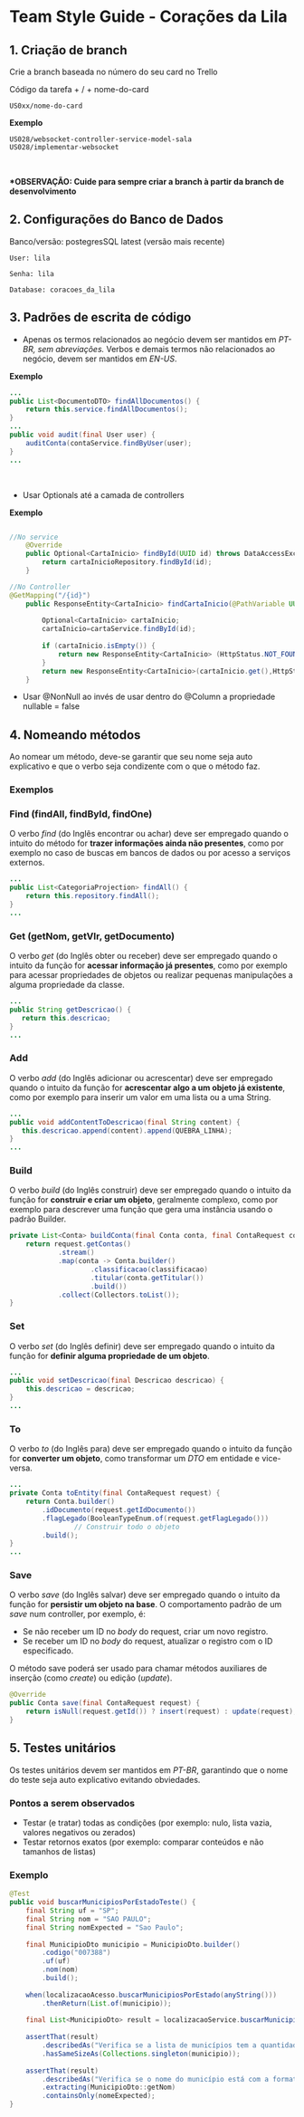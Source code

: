 # Team Style Guide - Corações da Lila

## 1. Criação de branch
Crie a branch baseada no número do seu card no Trello

Código da tarefa + / + nome-do-card
```
US0xx/nome-do-card
```

**Exemplo**

```
US028/websocket-controller-service-model-sala
US028/implementar-websocket
```
<br>

**\*OBSERVAÇÃO: Cuide para sempre criar a branch à partir da branch de desenvolvimento**
<br>

## 2. Configurações do Banco de Dados
Banco/versão:  postegresSQL latest (versão mais recente)
```
User: lila

Senha: lila

Database: coracoes_da_lila
```

## 3. Padrões de escrita de código

- Apenas os termos relacionados ao negócio devem ser mantidos em *PT-BR, sem abreviações.* Verbos e demais termos não relacionados ao negócio, devem ser mantidos em *EN-US*.

**Exemplo**

```Java
...
public List<DocumentoDTO> findAllDocumentos() {
    return this.service.findAllDocumentos();
}
...
public void audit(final User user) {  
    auditConta(contaService.findByUser(user);  
}
...
```
<br>

- Usar Optionals até a camada de controllers

**Exemplo**

```Java

//No service
	@Override
	public Optional<CartaInicio> findById(UUID id) throws DataAccessException {
		return cartaInicioRepository.findById(id);
	}

//No Controller
@GetMapping("/{id}")
    public ResponseEntity<CartaInicio> findCartaInicio(@PathVariable UUID id){
    	
    	Optional<CartaInicio> cartaInicio;
    	cartaInicio=cartaService.findById(id);
    	
    	if (cartaInicio.isEmpty()) {
    		return new ResponseEntity<CartaInicio> (HttpStatus.NOT_FOUND);		
		}
    	return new ResponseEntity<CartaInicio>(cartaInicio.get(),HttpStatus.OK);
    }
```

- Usar @NonNull ao invés de usar dentro do @Column a propriedade nullable = false




## 4. Nomeando métodos

Ao nomear um método, deve-se garantir que seu nome seja auto explicativo e que o verbo seja condizente com o que o método faz.

### Exemplos

### Find (findAll, findById, findOne)

O verbo *find* (do Inglês encontrar ou achar) deve ser empregado quando o intuito do método for **trazer informações ainda não presentes**, como por exemplo no caso de buscas em bancos de dados ou por acesso a serviços externos.

```Java
...
public List<CategoriaProjection> findAll() {
    return this.repository.findAll();  
}
...

```

### Get (getNom, getVlr, getDocumento)

O verbo *get* (do Inglês obter ou receber) deve ser empregado quando o intuito da função for **acessar informação já presentes**, como por exemplo para acessar propriedades de objetos ou realizar pequenas manipulações a alguma propriedade da classe.

```Java
...
public String getDescricao() {  
   return this.descricao;  
}
...

```

### Add

O verbo *add* (do Inglês adicionar ou acrescentar) deve ser empregado quando o intuito da função for **acrescentar algo a um objeto já existente**, como por exemplo para inserir um valor em uma lista ou a uma String.

```Java
...
public void addContentToDescricao(final String content) {
   this.descricao.append(content).append(QUEBRA_LINHA);  
}
...
```

### Build

O verbo *build* (do Inglês construir) deve ser empregado quando o intuito da função for **construir e criar um objeto**, geralmente complexo, como por exemplo para descrever uma função que gera uma instância usando o padrão Builder.

```Java
private List<Conta> buildConta(final Conta conta, final ContaRequest contaRequest) {
    return request.getContas()
            .stream()
            .map(conta -> Conta.builder()
                    .classificacao(classificacao)
                    .titular(conta.getTitular())
                    .build())
            .collect(Collectors.toList());
}
```

### Set

O verbo *set* (do Inglês definir) deve ser empregado quando o intuito da função for **definir alguma propriedade de um objeto**.

```Java
...
public void setDescricao(final Descricao descricao) {  
    this.descricao = descricao;
}
...
```

### To

O verbo *to* (do Inglês para) deve ser empregado quando o intuito da função for **converter um objeto**, como transformar um *DTO* em entidade e vice-versa.

```Java
...
private Conta toEntity(final ContaRequest request) {
    return Conta.builder()
        .idDocumento(request.getIdDocumento())  
        .flagLegado(BooleanTypeEnum.of(request.getFlagLegado()))  
				// Construir todo o objeto
        .build();  
}
...
```

### Save

O verbo *save* (do Inglês salvar) deve ser empregado quando o intuito da função for **persistir um objeto na base**. O comportamento padrão de um *save* num controller, por exemplo, é:

- Se não receber um ID no *body* do request, criar um novo registro.
- Se receber um ID no *body* do request, atualizar o registro com o ID especificado.

O método save poderá ser usado para chamar métodos auxiliares de inserção (como *create*) ou edição (*update*).

```Java
@Override
public Conta save(final ContaRequest request) {
    return isNull(request.getId()) ? insert(request) : update(request);
}
```

## 5. Testes unitários

Os testes unitários devem ser mantidos em *PT-BR*, garantindo que o nome do teste seja auto explicativo evitando obviedades.

### Pontos a serem observados

- Testar (e tratar) todas as condições (por exemplo: nulo, lista vazia, valores negativos ou zerados)
- Testar retornos exatos (por exemplo: comparar conteúdos e não tamanhos de listas)

### Exemplo

```Java
@Test
public void buscarMunicipiosPorEstadoTeste() {
    final String uf = "SP";
    final String nom = "SAO PAULO";
    final String nomExpected = "Sao Paulo";
	
    final MunicipioDto municipio = MunicipioDto.builder()
    	.codigo("007388")
    	.uf(uf)
    	.nom(nom)
    	.build();
	
	when(localizacaoAcesso.buscarMunicipiosPorEstado(anyString()))
		.thenReturn(List.of(municipio));
	
	final List<MunicipioDto> result = localizacaoService.buscarMunicipiosPorEstado(uf);
	
	assertThat(result)
	    .describedAs("Verifica se a lista de municípios tem a quantidade de registros esperada [%s]", List.of(municipioDto).size())
	    .hasSameSizeAs(Collections.singleton(municipio));
	
	assertThat(result)
	    .describedAs("Verifica se o nome do município está com a formatação esperada init-cap [%s]", nomExpected)
	    .extracting(MunicipioDto::getNom)
	    .containsOnly(nomeExpected);
}
```
